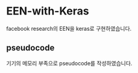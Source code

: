 # EEN-with-Keras
facebook research의 EEN을 keras로 구현하였습니다.

## pseudocode

기기의 메모리 부족으로 pseudocode를 작성하였습니다.
